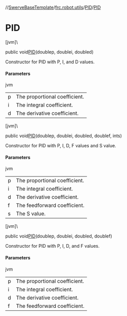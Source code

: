 //[SwerveBaseTemplate](../../../index.md)/[frc.robot.utils](../index.md)/[PID](index.md)/[PID](-p-i-d.md)

# PID

[jvm]\

public void[PID](-p-i-d.md)(doublep, doublei, doubled)

Constructor for PID with P, I, and D values.

#### Parameters

jvm

| | |
|---|---|
| p | The proportional coefficient. |
| i | The integral coefficient. |
| d | The derivative coefficient. |

[jvm]\

public void[PID](-p-i-d.md)(doublep, doublei, doubled, doublef, ints)

Constructor for PID with P, I, D, F values and S value.

#### Parameters

jvm

| | |
|---|---|
| p | The proportional coefficient. |
| i | The integral coefficient. |
| d | The derivative coefficient. |
| f | The feedforward coefficient. |
| s | The S value. |

[jvm]\

public void[PID](-p-i-d.md)(doublep, doublei, doubled, doublef)

Constructor for PID with P, I, D, and F values.

#### Parameters

jvm

| | |
|---|---|
| p | The proportional coefficient. |
| i | The integral coefficient. |
| d | The derivative coefficient. |
| f | The feedforward coefficient. |
